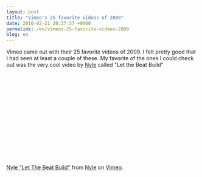 ```yaml
---
layout: post
title: "Vimeo's 25 favorite videos of 2009"
date: 2010-02-21 20:37:37 +0000
permalink: /en/vimeos-25-favorite-videos-2009
blog: en
---
```


<p>Vimeo came out with their 25 favorite videos of 2009. I felt pretty good that I had seen at least a couple of these. My favorite of the ones I could check out was the very cool video by <a href="http://www.nyleraps.com/">Nyle</a> called &quot;Let the Beat Build&quot;</p> 

<object width="400" height="225"><param name="allowfullscreen" value="true" /><param name="allowscriptaccess" value="always" /><param name="movie" value="http://vimeo.com/moogaloop.swf?clip_id=4189528&amp;server=vimeo.com&amp;show_title=1&amp;show_byline=1&amp;show_portrait=0&amp;color=&amp;fullscreen=1" /><embed src="http://vimeo.com/moogaloop.swf?clip_id=4189528&amp;server=vimeo.com&amp;show_title=1&amp;show_byline=1&amp;show_portrait=0&amp;color=&amp;fullscreen=1" type="application/x-shockwave-flash" allowfullscreen="true" allowscriptaccess="always" width="400" height="225"></embed></object><p><a href="http://vimeo.com/4189528">Nyle "Let The Beat Build"</a> from <a href="http://vimeo.com/user1060118">Nyle</a> on <a href="http://vimeo.com">Vimeo</a>.</p>
